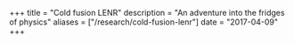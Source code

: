 +++
title = "Cold fusion LENR"
description = "An adventure into the fridges of physics"
aliases = ["/research/cold-fusion-lenr"]
date = "2017-04-09"
+++